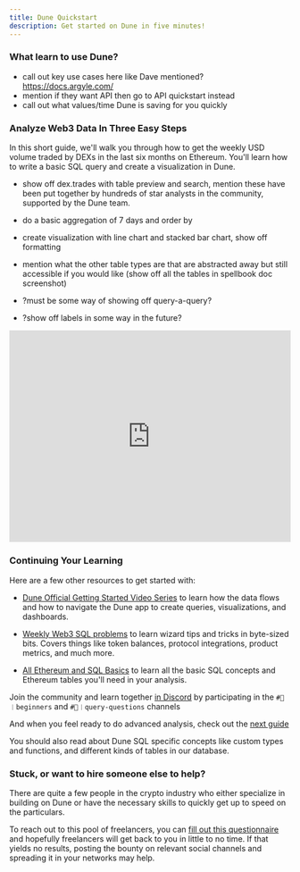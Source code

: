 ```yaml
---
title: Dune Quickstart
description: Get started on Dune in five minutes!
---
```


### What learn to use Dune?

- call out key use cases here like Dave mentioned? https://docs.argyle.com/ 
- mention if they want API then go to API quickstart instead
- call out what values/time Dune is saving for you quickly

### Analyze Web3 Data In Three Easy Steps

In this short guide, we'll walk you through how to get the weekly USD volume traded by DEXs in the last six months on Ethereum. You'll learn how to write a basic SQL query and create a visualization in Dune. 

- show off dex.trades with table preview and search, mention these have been put together by hundreds of star analysts in the community, supported by the Dune team.

- do a basic aggregation of 7 days and order by

- create visualization with line chart and stacked bar chart, show off formatting

- mention what the other table types are that are abstracted away but still accessible if you would like (show off all the tables in spellbook doc screenshot)

- ?must be some way of showing off query-a-query?
- ?show off labels in some way in the future?

<div style="position: relative; padding-bottom: calc(67.14527027027027% + 41px); height: 0;"><iframe src="https://demo.arcade.software/gNuUxSbr6NZi4aXBURWu?embed" frameborder="0" loading="lazy" webkitallowfullscreen mozallowfullscreen allowfullscreen style="position: absolute; top: 0; left: 0; width: 100%; height: 100%;color-scheme: light;" title="Dashboards"></iframe></div>

### Continuing Your Learning

Here are a few other resources to get started with:

- [Dune Official Getting Started Video Series](../app/guides/video-tutorial.md) to learn how the data flows and how to navigate the Dune app to create queries, visualizations, and dashboards. 

- [Weekly Web3 SQL problems](https://daodatadesign.notion.site/Web3-SQL-Weekly-0bababb5e59a412bb73594c512db8cc1) to learn wizard tips and tricks in byte-sized bits. Covers things like token balances, protocol integrations, product metrics, and much more.

- [All Ethereum and SQL Basics](https://web3datadegens.substack.com/p/a-basic-wizard-guide-to-dune-sql) to learn all the basic SQL concepts and Ethereum tables you'll need in your analysis.

Join the community and learn together [in Discord](https://discord.com/invite/ErrzwBz) by participating in the `#🐥︱beginners` and `#🙋︱query-questions` channels

And when you feel ready to do advanced analysis, check out the [next guide](../docs/five_minutes.md)

You should also read about Dune SQL specific concepts like custom types and functions, and different kinds of tables in our database.

### Stuck, or want to hire someone else to help?

There are quite a few people in the crypto industry who either specialize in building on Dune or have the necessary skills to quickly get up to speed on the particulars.

To reach out to this pool of freelancers, you can [fill out this questionnaire](http://bounties.dune.com) and hopefully freelancers will get back to you in little to no time. If that yields no results, posting the bounty on relevant social channels and spreading it in your networks may help.
